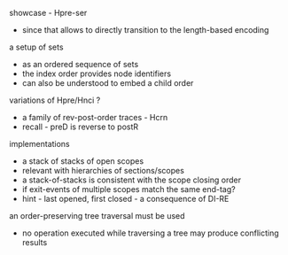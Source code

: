 
showcase - Hpre-ser
- since that allows to directly transition
  to the length-based encoding

a setup of sets
- as an ordered sequence of sets
- the index order provides node identifiers
- can also be understood to embed a child order

variations of Hpre/Hnci ?
- a family of rev-post-order traces - Hcrn
- recall - preD is reverse to postR

implementations
- a stack of stacks of open scopes
- relevant with hierarchies of sections/scopes
- a stack-of-stacks is consistent with the scope closing order
- if exit-events of multiple scopes match the same end-tag?
- hint - last opened, first closed - a consequence of DI-RE

an order-preserving tree traversal must be used
- no operation executed while traversing a tree
  may produce conflicting results
